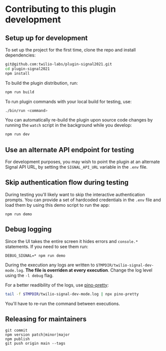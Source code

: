 # Contributing to this plugin development

## Setup up for development

To set up the project for the first time, clone the repo and install dependencies:

```bash
git@github.com:twilio-labs/plugin-signal2021.git
cd plugin-signal2021
npm install
```

To build the plugin distribution, run:

```bash
npm run build
```

To run plugin commands with your local build for testing, use:

```bash
./bin/run <command>
```

You can automatically re-build the plugin upon source code changes by running the `watch` script in the background while you develop:

```bash
npm run dev
```

## Use an alternate API endpoint for testing

For development purposes, you may wish to point the plugin at an alternate Signal API URL, by setting the `SIGNAL_API_URL` variable in the `.env` file.

## Skip authentication flow during testing

During testing you'll likely want to skip the interactive authentication prompts. You can provide a set of hardcoded credentials in the `.env` file and load them by using this demo script to run the app:

```
npm run demo
```

## Debug logging

Since the UI takes the entire screen it hides errors and `console.*` statements. If you need to see them run:

```
DEBUG_SIGNAL=* npm run demo
```

During the execution any logs are written to `$TMPDIR/twilio-signal-dev-mode.log`. **The file is overriden at every execution**.
Change the log level using the `-l debug` flag.

For a better readibility of the logs, use [pino-pretty](https://npm.im/pino-pretty):

```bash
tail -f $TMPDIR/twilio-signal-dev-mode.log | npx pino-pretty
```

You'll have to re-run the command between executions.

## Releasing for maintainers
```
git commit
npm version patch|minor|major
npm publish
git push origin main --tags
```
